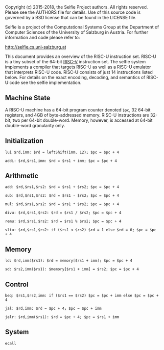 Copyright (c) 2015-2018, the Selfie Project authors. All rights reserved. Please see the AUTHORS file for details. Use of this source code is governed by a BSD license that can be found in the LICENSE file.

Selfie is a project of the Computational Systems Group at the Department of Computer Sciences of the University of Salzburg in Austria. For further information and code please refer to:

http://selfie.cs.uni-salzburg.at

This document provides an overview of the RISC-U instruction set. RISC-U is a tiny subset of the 64-bit [RISC-V](https://en.wikipedia.org/wiki/RISC-V) instruction set. The selfie system implements a compiler that targets RISC-U as well as a RISC-U emulator that interprets RISC-U code. RISC-U consists of just 14 instructions listed below. For details on the exact encoding, decoding, and semantics of RISC-U code see the selfie implementation.

## Machine State

A RISC-U machine has a 64-bit program counter denoted `$pc`, 32 64-bit registers, and 4GB of byte-addressed memory. RISC-U instructions are 32-bit, two per 64-bit double-word. Memory, however, is accessed at 64-bit double-word granularity only.

## Initialization

`lui $rd,imm: $rd = leftShift(imm, 12); $pc = $pc + 4`

`addi: $rd,$rs1,imm: $rd = $rs1 + imm; $pc = $pc + 4`

## Arithmetic

`add: $rd,$rs1,$rs2: $rd = $rs1 + $rs2; $pc = $pc + 4`

`sub: $rd,$rs1,$rs2: $rd = $rs1 - $rs2; $pc = $pc + 4`

`mul: $rd,$rs1,$rs2: $rd = $rs1 * $rs2; $pc = $pc + 4`

`divu: $rd,$rs1,$rs2: $rd = $rs1 / $rs2; $pc = $pc + 4`

`remu: $rd,$rs1,$rs2: $rd = $rs1 % $rs2; $pc = $pc + 4`

`sltu: $rd,$rs1,$rs2: if ($rs1 < $rs2) $rd = 1 else $rd = 0; $pc = $pc + 4`

## Memory

`ld: $rd,imm($rs1): $rd = memory[$rs1 + imm]; $pc = $pc + 4`

`sd: $rs2,imm($rs1): $memory[$rs1 + imm] = $rs2; $pc = $pc + 4`

## Control

`beq: $rs1,$rs2,imm: if ($rs1 == $rs2) $pc = $pc + imm else $pc = $pc + 4`

`jal: $rd,imm: $rd = $pc + 4; $pc = $pc + imm`

`jalr: $rd,imm($rs1): $rd = $pc + 4; $pc = $rs1 + imm`

## System

`ecall`